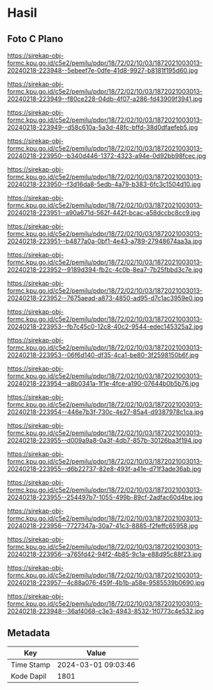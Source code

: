 # Hasil

## Foto C Plano

https://sirekap-obj-formc.kpu.go.id/c5e2/pemilu/pdpr/18/72/02/10/03/1872021003013-20240218-223948--5ebeef7e-0dfe-41d8-9927-b8181f195d60.jpg

https://sirekap-obj-formc.kpu.go.id/c5e2/pemilu/pdpr/18/72/02/10/03/1872021003013-20240218-223949--f80ce228-04db-4f07-a286-fd43909f3941.jpg

https://sirekap-obj-formc.kpu.go.id/c5e2/pemilu/pdpr/18/72/02/10/03/1872021003013-20240218-223949--d58c610a-5a3d-48fc-bffd-38d0dfaefeb5.jpg

https://sirekap-obj-formc.kpu.go.id/c5e2/pemilu/pdpr/18/72/02/10/03/1872021003013-20240218-223950--b340d446-1372-4323-a94e-0d92bb98fcec.jpg

https://sirekap-obj-formc.kpu.go.id/c5e2/pemilu/pdpr/18/72/02/10/03/1872021003013-20240218-223950--f3d16da8-5edb-4a79-b383-6fc3c1504d10.jpg

https://sirekap-obj-formc.kpu.go.id/c5e2/pemilu/pdpr/18/72/02/10/03/1872021003013-20240218-223951--a90a671d-562f-442f-bcac-a58dccbc8cc9.jpg

https://sirekap-obj-formc.kpu.go.id/c5e2/pemilu/pdpr/18/72/02/10/03/1872021003013-20240218-223951--b4877a0a-0bf1-4e43-a789-27948674aa3a.jpg

https://sirekap-obj-formc.kpu.go.id/c5e2/pemilu/pdpr/18/72/02/10/03/1872021003013-20240218-223952--9189d394-fb2c-4c0b-8ea7-7b25fbbd3c7e.jpg

https://sirekap-obj-formc.kpu.go.id/c5e2/pemilu/pdpr/18/72/02/10/03/1872021003013-20240218-223952--7675aead-a873-4850-ad95-d7c1ac3959e0.jpg

https://sirekap-obj-formc.kpu.go.id/c5e2/pemilu/pdpr/18/72/02/10/03/1872021003013-20240218-223953--fb7c45c0-12c8-40c2-9544-edec145325a2.jpg

https://sirekap-obj-formc.kpu.go.id/c5e2/pemilu/pdpr/18/72/02/10/03/1872021003013-20240218-223953--06f6d140-df35-4ca1-be80-3f2598150b6f.jpg

https://sirekap-obj-formc.kpu.go.id/c5e2/pemilu/pdpr/18/72/02/10/03/1872021003013-20240218-223954--a8b0341a-1f1e-4fce-a190-07644b0b5b76.jpg

https://sirekap-obj-formc.kpu.go.id/c5e2/pemilu/pdpr/18/72/02/10/03/1872021003013-20240218-223954--446e7b3f-730c-4e27-85a4-d9387978c1ca.jpg

https://sirekap-obj-formc.kpu.go.id/c5e2/pemilu/pdpr/18/72/02/10/03/1872021003013-20240218-223955--d009a9a8-0a3f-4db7-857b-30126ba3f194.jpg

https://sirekap-obj-formc.kpu.go.id/c5e2/pemilu/pdpr/18/72/02/10/03/1872021003013-20240218-223955--d6b22737-82e8-493f-a41e-d71f3ade36ab.jpg

https://sirekap-obj-formc.kpu.go.id/c5e2/pemilu/pdpr/18/72/02/10/03/1872021003013-20240218-223955--254497b7-1055-499b-89cf-2adfac60d4be.jpg

https://sirekap-obj-formc.kpu.go.id/c5e2/pemilu/pdpr/18/72/02/10/03/1872021003013-20240218-223956--7727347a-30a7-41c3-8885-f2feffc65958.jpg

https://sirekap-obj-formc.kpu.go.id/c5e2/pemilu/pdpr/18/72/02/10/03/1872021003013-20240218-223956--a765fd42-94f2-4b85-9c1a-e88d95c88f23.jpg

https://sirekap-obj-formc.kpu.go.id/c5e2/pemilu/pdpr/18/72/02/10/03/1872021003013-20240218-223957--4c88a076-459f-4b1b-a58e-9585539b0690.jpg

https://sirekap-obj-formc.kpu.go.id/c5e2/pemilu/pdpr/18/72/02/10/03/1872021003013-20240218-223948--36af4068-c3e3-4943-8532-1f0773c4e532.jpg


## Metadata

| Key        | Value               |
| ---------- | ------------------- |
| Time Stamp | 2024-03-01 09:03:46 |
| Kode Dapil | 1801                |



